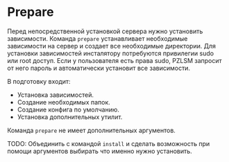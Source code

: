 # Prepare
Перед непосредственной установкой сервера нужно установить зависимости. Команда `prepare` устанавливает необходимые зависимости на сервер и создает все необходимые директории. Для установки зависимостей инсталятору потребуются привилегии sudo или root доступ. Если у пользователя есть права sudo, PZLSM запросит от него пароль и автоматически установит все зависимости. 

В подготовку входит:
  * Установка зависимостей.
  * Создание необходимых папок.
  * Создание конфига по умолчанию.
  * Установка дополнительных утилит.

Команда `prepare` не имеет дополнительных аргументов.

TODO: Объединить с командой `install` и сделать возможность при помощи аргументов выбирать что именно нужно установить.  
